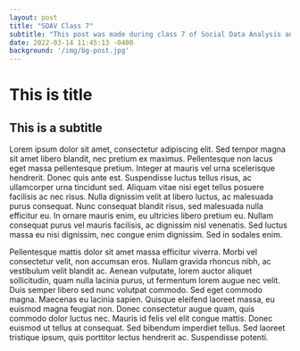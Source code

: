 ```yaml
---
layout: post
title: "SDAV Class 7"
subtitle: "This post was made during class 7 of Social Data Analysis and Visualization"
date: 2022-03-14 11:45:13 -0400
background: '/img/bg-post.jpg'
---
```


# This is title
## This is a subtitle

Lorem ipsum dolor sit amet, consectetur adipiscing elit. Sed tempor magna sit amet libero blandit, nec pretium ex maximus. Pellentesque non lacus eget massa pellentesque pretium. Integer at mauris vel urna scelerisque hendrerit. Donec quis ante est. Suspendisse luctus tellus risus, ac ullamcorper urna tincidunt sed. Aliquam vitae nisi eget tellus posuere facilisis ac nec risus. Nulla dignissim velit at libero luctus, ac malesuada purus consequat. Nunc consequat blandit risus, sed malesuada nulla efficitur eu. In ornare mauris enim, eu ultricies libero pretium eu. Nullam consequat purus vel mauris facilisis, ac dignissim nisl venenatis. Sed luctus massa eu nisi dignissim, nec congue enim dignissim. Sed in sodales enim.

Pellentesque mattis dolor sit amet massa efficitur viverra. Morbi vel consectetur velit, non accumsan eros. Nullam gravida rhoncus nibh, ac vestibulum velit blandit ac. Aenean vulputate, lorem auctor aliquet sollicitudin, quam nulla lacinia purus, ut fermentum lorem augue nec velit. Duis semper libero sed nunc volutpat commodo. Sed eget commodo magna. Maecenas eu lacinia sapien. Quisque eleifend laoreet massa, eu euismod magna feugiat non. Donec consectetur augue quam, quis commodo dolor luctus nec. Mauris id felis vel elit congue mattis. Donec euismod ut tellus at consequat. Sed bibendum imperdiet tellus. Sed laoreet tristique ipsum, quis porttitor lectus hendrerit ac. Suspendisse potenti.



